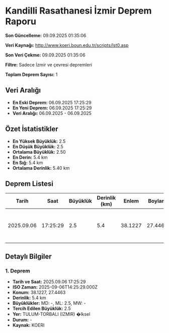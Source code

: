 # Kandilli Rasathanesi İzmir Deprem Raporu

**Son Güncelleme:** 09.09.2025 01:35:06

**Veri Kaynağı:** http://www.koeri.boun.edu.tr/scripts/lst0.asp

**Son Veri Çekme:** 09.09.2025 01:35:06

**Filtre:** Sadece İzmir ve çevresi depremleri

**Toplam Deprem Sayısı:** 1

## Veri Aralığı

- **En Eski Deprem:** 06.09.2025 17:25:29
- **En Yeni Deprem:** 06.09.2025 17:25:29
- **Veri Aralığı:** 06.09.2025 - 06.09.2025

## Özet İstatistikler

- **En Yüksek Büyüklük:** 2.5
- **En Düşük Büyüklük:** 2.5
- **Ortalama Büyüklük:** 2.50
- **En Derin:** 5.4 km
- **En Sığ:** 5.4 km
- **Ortalama Derinlik:** 5.40 km

## Deprem Listesi

| Tarih | Saat | Büyüklük | Derinlik (km) | Enlem | Boylam | Konum | Durum |
|-------|------|----------|---------------|-------|--------|-------|-------|
| 2025.09.06 | 17:25:29 | 2.5 | 5.4 | 38.1227 | 27.4463 | TULUM-TORBALI (IZMIR) �lksel | - |

## Detaylı Bilgiler

### 1. Deprem

- **Tarih ve Saat:** 2025.09.06 17:25:29
- **ISO Zaman:** 2025-09-06T14:25:29.000Z
- **Konum:** 38.1227, 27.4463
- **Derinlik:** 5.4 km
- **Büyüklükler:** MD: -, ML: 2.5, MW: -
- **Tercih Edilen Büyüklük:** 2.5
- **Yer:** TULUM-TORBALI (IZMIR) �lksel
- **Durum:** -
- **Kaynak:** KOERI

